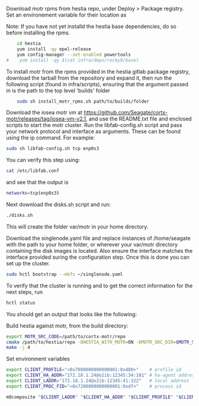 Download motr rpms from hestia repo, under Deploy > Package registry. Set an environement variable for their location as 

Note: If you have not yet installd the hestia base dependencies, do so before installing the rpms.

```bash
    cd hestia
    yum install -qy epel-release
    yum config-manager --set-enabled powertools
#    yum install -qy $(cat infra/deps/rocky8/base)
```

To install motr from the rpms provided in the hestia gitlab package registry, download the tarball from the repository and expand it, then run the following script (found in infra/scripts), ensuring that the argument passed in is the path to the top level 'builds' folder

```bash 
    sudo sh install_motr_rpms.sh path/to/builds/folder    
```

Download the iosea motr vm at https://github.com/Seagate/cortx-motr/releases/tag/iosea-vm-v2.1, and use the README.txt file and enclosed scripts to start the motr cluster. Run the libfab-config.sh script and pass your network protocol and interface as arguments. These can be found using the ip command. For example: 


```bash
sudo sh libfab-config.sh tcp enp0s3
```

You can verify this step using: 

```bash 
cat /etc/libfab.conf
```
and see that the output is 

```bash
networks=tcp(enp0s3)
```

Next download the disks.sh script and run: 

```bash 
./disks.sh
```

This will create the folder var/motr in your home directory. 

Download the singlenode.yaml file and replace instances of /home/seagate with the path to your home folder, or wherever your var/motr directory containing the disk images is located. Also ensure the interface matches the interface provided suring the configuration step. Once this is done you can set up the cluster.

```bash
sudo hctl bootstrap --mkfs ~/singlenode.yaml
```

To verify that the cluster is running and to get the correct information for the next steps, run 

```bash 
hctl status
```

You should get an output that looks like the following: 



Build hestia against motr, from the build directory: 

```bash
export MOTR_SRC_CODE=/path/to/cortx-motr/repo
cmake /path/to/hestia/repo -DHESTIA_WITH_MOTR=ON -DMOTR_SRC_DIR=$MOTR_SRC_CODE -DBUILD_SHARED_LIBS=OFF -DCMAKE_BUILD_TYPE=Debug -DCMAKE_EXPORT_COMPILE_COMMANDS=ON -DCMAKE_C_COMPILER=gcc -DCMAKE_CXX_COMPILER=g++ 
make -j 4
```

Set environment variables 

```bash
export CLIENT_PROFILE="<0x7000000000000001:0x480>"    # profile id
export CLIENT_HA_ADDR="172.18.1.24@o2ib:12345:34:101" # ha-agent address
export CLIENT_LADDR="172.18.1.24@o2ib:12345:41:322"   # local address
export CLIENT_PROC_FID="<0x7200000000000001:0xdf>"    # process id

m0composite "$CLIENT_LADDR" "$CLIENT_HA_ADDR" "$CLIENT_PROFILE" "$CLIENT_PROC_FID"
```